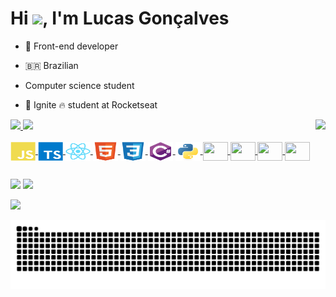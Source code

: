 <h1 align="left">Hi <img src="https://raw.githubusercontent.com/kaueMarques/kaueMarques/master/hi.gif" width="30px">, I'm Lucas Gonçalves</h1>

- 🌱 Front-end developer 
- 🇧🇷 Brazilian
- Computer science student
- 🚀 Ignite 🔥 student at Rocketseat


  
  <img align="right" src="https://64.media.tumblr.com/3a7586546caaea16708b79dda8021f8c/7d985ccd0acec5fc-70/s500x750/f559b98f4991fba340e6e86ca021cd78a6c4cbd6.gifv" /> 

 <div>
  <a href="https://github.com/Yeda0">
  <img height="180em" src="https://github-readme-stats.vercel.app/api?username=Yeda0&show_icons=true&theme=omni&include_all_commits=true&count_private=true"/>
  <img height="180em" src="https://github-readme-stats.vercel.app/api/top-langs/?username=Yeda0&layout=compact&langs_count=7&theme=omni"/>
</div>


  <div style="display: inline_block"><br>
  <img align="center" alt="Rafa-Js" height="30" width="40" src="https://raw.githubusercontent.com/devicons/devicon/master/icons/javascript/javascript-plain.svg">
  <img align="center" alt="Rafa-Ts" height="30" width="40" src="https://raw.githubusercontent.com/devicons/devicon/master/icons/typescript/typescript-plain.svg">
  <img align="center" alt="Rafa-React" height="30" width="40" src="https://raw.githubusercontent.com/devicons/devicon/master/icons/react/react-original.svg">
  <img align="center" alt="Rafa-HTML" height="30" width="40" src="https://raw.githubusercontent.com/devicons/devicon/master/icons/html5/html5-original.svg">
  <img align="center" alt="Rafa-CSS" height="30" width="40" src="https://raw.githubusercontent.com/devicons/devicon/master/icons/css3/css3-original.svg">
  <img align="center" alt="Rafa-Csharp" height="30" width="40" src="https://raw.githubusercontent.com/devicons/devicon/master/icons/csharp/csharp-original.svg">
  <img align="center" alt="Rafa-Csharp" height="30" width="40" src="https://raw.githubusercontent.com/devicons/devicon/9f4f5cdb393299a81125eb5127929ea7bfe42889/icons/python/python-original.svg">
   <img  align="center" height="30" width="40" src="https://cdn.jsdelivr.net/gh/devicons/devicon/icons/vuejs/vuejs-original.svg" />
   <img align="center" height="30" width="40" src="https://cdn.jsdelivr.net/gh/devicons/devicon/icons/lua/lua-plain-wordmark.svg" />
   <img align="center" height="30" width="40" src="https://cdn.jsdelivr.net/gh/devicons/devicon/icons/dart/dart-original.svg" />
   <img align="center" height="30" width="40" src="https://cdn.jsdelivr.net/gh/devicons/devicon/icons/flutter/flutter-original.svg" />
   
  
</div>
  
 ## 
  
 <div>
 
  <a href="https://www.instagram.com/gonz_k1/" target="_blank"><img src="https://img.shields.io/badge/-Instagram-%23E4405F?style=for-the-badge&logo=instagram&logoColor=white" target="_blank"></a>
 	<a href="https://www.twitch.tv/yedadev" target="_blank"><img src="https://img.shields.io/badge/Twitch-9146FF?style=for-the-badge&logo=twitch&logoColor=white" target="_blank"></a>
 
  <a href="https://www.linkedin.com/in/lucas-gon%C3%A7alves-91113b1b3/" target="_blank"><img src="https://img.shields.io/badge/-LinkedIn-%230077B5?style=for-the-badge&logo=linkedin&logoColor=white" target="_blank"></a>   
 </div>

 
![Snake animation](https://github.com/Yeda0/Yeda0/blob/output/github-contribution-grid-snake.svg)
